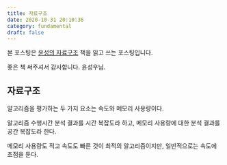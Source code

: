 ```yaml
---
title: 자료구조
date: 2020-10-31 20:10:36
category: fundamental
draft: false
---
```


본 포스팅은 [윤성의 자료구조](https://www.aladin.co.kr/shop/wproduct.aspx?itemid=62681446) 책을 읽고 쓰는 포스팅입니다.

좋은 책 써주셔서 감사합니다. 윤성우님.

## 자료구조

알고리즘을 평가하는 두 가지 요소는 속도와 메모리 사용량이다.

알고리즘 수행시간 분석 결과를 시간 복잡도라 하고, 메모리 사용량에 대한 분석 결과를 공간 복잡도라 한다.

메모리 사용량도 적고 속도도 빠른 것이 최적의 알고리즘이지만, 일반적으로는 속도에 초점을 둔다.
